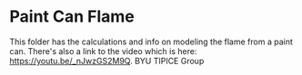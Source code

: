 # Paint Can Flame
This folder has the calculations and info on modeling the flame from a paint can. There's also a link to the video which is here: https://youtu.be/_nJwzGS2M9Q.
BYU TIPICE Group
